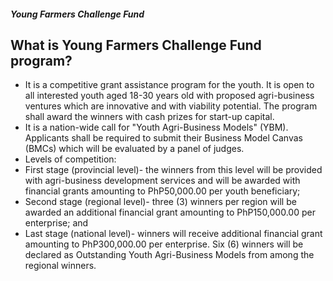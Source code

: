 ##### Young Farmers Challenge Fund

## What is Young Farmers Challenge Fund program?


 - It is a competitive grant assistance program for the youth. It is open to all interested youth aged 18-30 years old with proposed agri-business ventures which are innovative and with viability potential. The program shall award the winners with cash prizes for start-up capital.  
 - It is a nation-wide call for "Youth Agri-Business Models" (YBM).  Applicants shall be required to submit their Business Model Canvas (BMCs) which will be evaluated by a panel of judges.
 - Levels of competition: 
 - First stage (provincial level)- the winners from this level will be provided with agri-business development services and will be awarded with financial grants amounting to PhP50,000.00 per youth beneficiary;
 - Second stage (regional level)- three (3) winners per region will be awarded an additional financial grant amounting to PhP150,000.00 per enterprise; and
 - Last stage (national level)- winners will receive additional financial grant amounting to PhP300,000.00 per enterprise. Six (6) winners will be declared as Outstanding Youth Agri-Business Models from among the regional winners.
